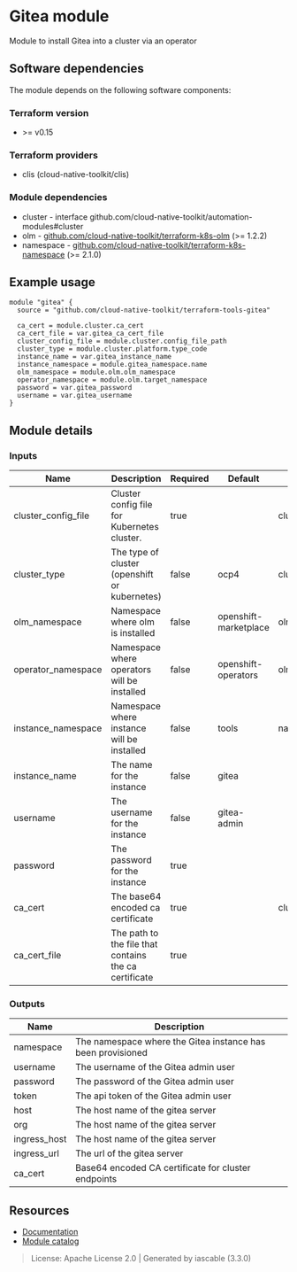 # Gitea module

Module to install Gitea into a cluster via an operator


## Software dependencies

The module depends on the following software components:

### Terraform version

- \>= v0.15

### Terraform providers


- clis (cloud-native-toolkit/clis)

### Module dependencies


- cluster - interface github.com/cloud-native-toolkit/automation-modules#cluster
- olm - [github.com/cloud-native-toolkit/terraform-k8s-olm](https://github.com/cloud-native-toolkit/terraform-k8s-olm) (>= 1.2.2)
- namespace - [github.com/cloud-native-toolkit/terraform-k8s-namespace](https://github.com/cloud-native-toolkit/terraform-k8s-namespace) (>= 2.1.0)

## Example usage

```hcl
module "gitea" {
  source = "github.com/cloud-native-toolkit/terraform-tools-gitea"

  ca_cert = module.cluster.ca_cert
  ca_cert_file = var.gitea_ca_cert_file
  cluster_config_file = module.cluster.config_file_path
  cluster_type = module.cluster.platform.type_code
  instance_name = var.gitea_instance_name
  instance_namespace = module.gitea_namespace.name
  olm_namespace = module.olm.olm_namespace
  operator_namespace = module.olm.target_namespace
  password = var.gitea_password
  username = var.gitea_username
}

```

## Module details

### Inputs

| Name | Description | Required | Default | Source |
|------|-------------|---------|----------|--------|
| cluster_config_file | Cluster config file for Kubernetes cluster. | true |  | cluster.config_file_path |
| cluster_type | The type of cluster (openshift or kubernetes) | false | ocp4 | cluster.platform.type_code |
| olm_namespace | Namespace where olm is installed | false | openshift-marketplace | olm.olm_namespace |
| operator_namespace | Namespace where operators will be installed | false | openshift-operators | olm.target_namespace |
| instance_namespace | Namespace where instance will be installed | false | tools | namespace.name |
| instance_name | The name for the instance | false | gitea |  |
| username | The username for the instance | false | gitea-admin |  |
| password | The password for the instance | true |  |  |
| ca_cert | The base64 encoded ca certificate | true |  | cluster.ca_cert |
| ca_cert_file | The path to the file that contains the ca certificate | true |  |  |

### Outputs

| Name | Description |
|------|-------------|
| namespace | The namespace where the Gitea instance has been provisioned |
| username | The username of the Gitea admin user |
| password | The password of the Gitea admin user |
| token | The api token of the Gitea admin user |
| host | The host name of the gitea server |
| org | The host name of the gitea server |
| ingress_host | The host name of the gitea server |
| ingress_url | The url of the gitea server |
| ca_cert | Base64 encoded CA certificate for cluster endpoints |

## Resources

- [Documentation](https://operate.cloudnativetoolkit.dev)
- [Module catalog](https://modules.cloudnativetoolkit.dev)

> License: Apache License 2.0 | Generated by iascable (3.3.0)
